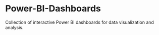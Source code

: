 # Power-BI-Dashboards
Collection of interactive Power BI dashboards for data visualization and analysis.
